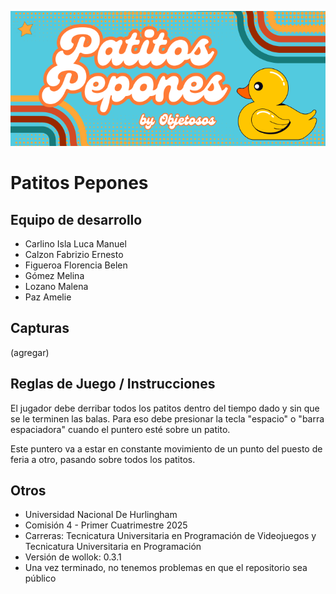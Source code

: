 ![banner patitos](banner.png)
# Patitos Pepones

## Equipo de desarrollo

- Carlino Isla Luca Manuel
- Calzon Fabrizio Ernesto
- Figueroa Florencia Belen
- Gómez Melina
- Lozano Malena
- Paz Amelie

## Capturas

(agregar)

## Reglas de Juego / Instrucciones

El jugador debe derribar todos los patitos dentro del tiempo dado y sin que se le terminen las balas. Para eso debe presionar la tecla "espacio" o "barra espaciadora" cuando el puntero esté sobre un patito.

Este puntero va a estar en constante movimiento de un punto del puesto de feria a otro, pasando sobre todos los patitos.


## Otros

- Universidad Nacional De Hurlingham
- Comisión 4 - Primer Cuatrimestre 2025
- Carreras: Tecnicatura Universitaria en Programación de Videojuegos y Tecnicatura Universitaria en Programación
- Versión de wollok: 0.3.1
- Una vez terminado, no tenemos problemas en que el repositorio sea público 
